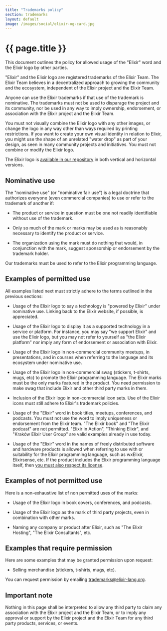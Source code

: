 ```yaml
---
title: "Trademarks policy"
section: trademarks
layout: default
image: /images/social/elixir-og-card.jpg
---
```


# {{ page.title }}

This document outlines the policy for allowed usage of the "Elixir" word and the Elixir logo by other parties.

"Elixir" and the Elixir logo are registered trademarks of the Elixir Team. The Elixir Team believes in a decentralized approach to growing the community and the ecosystem, independent of the Elixir project and the Elixir Team.

Anyone can use the Elixir trademarks if that use of the trademark is nominative. The trademarks must not be used to disparage the project and its community, nor be used in any way to imply ownership, endorsement, or association with the Elixir project and the Elixir Team.

You must not visually combine the Elixir logo with any other images, or change the logo in any way other than ways required by printing restrictions. If you want to create your own visual identity in relation to Elixir, you might use the shape of an unrelated "water drop" as part of your design, as seen in many community projects and initiatives. You must not combine or modify the Elixir logo.

The Elixir logo is [available in our repository](https://github.com/elixir-lang/elixir-lang.github.com/tree/main/downloads/logos) in both vertical and horizontal versions.

## Nominative use

The "nominative use" (or "nominative fair use") is a legal doctrine that authorizes everyone (even commercial companies) to use or refer to the trademark of another if:

  * The product or service in question must be one not readily identifiable without use of the trademark.

  * Only so much of the mark or marks may be used as is reasonably necessary to identify the product or service.

  * The organization using the mark must do nothing that would, in conjunction with the mark, suggest sponsorship or endorsement by the trademark holder.

Our trademarks must be used to refer to the Elixir programming language.

## Examples of permitted use

All examples listed next must strictly adhere to the terms outlined in the previous sections:

  * Usage of the Elixir logo to say a technology is "powered by Elixir" under nominative use. Linking back to the Elixir website, if possible, is appreciated.

  * Usage of the Elixir logo to display it as a supported technology in a service or platform. For instance, you may say "we support Elixir" and use the Elixir logo, but you may not refer to yourself as "the Elixir platform" nor imply any form of endorsement or association with Elixir.

  * Usage of the Elixir logo in non-commercial community meetups, in presentations, and in courses when referring to the language and its ecosystem under nominative use.

  * Usage of the Elixir logo in non-commercial swag (stickers, t-shirts, mugs, etc) to promote the Elixir programming language. The Elixir marks must be the only marks featured in the product. You need permission to make swag that include Elixir and other third party marks in them.

  * Inclusion of the Elixir logo in non-commercial icon sets. Use of the Elixir icons must still adhere to Elixir's trademark policies.

  * Usage of the "Elixir" word in book titles, meetups, conferences, and podcasts. You must not use the word to imply uniqueness or endorsement from the Elixir team. "The Elixir book" and "The Elixir podcast" are not permitted. "Elixir in Action", "Thinking Elixir", and "Kraków Elixir User Group" are valid examples already in use today.

  * Usage of the "Elixir" word in the names of freely distributed software and hardware products is allowed when referring to use with or suitability for the Elixir programming language, such as wxElixir, Elixirsense, etc. If the product includes the Elixir programming language itself, then [you must also respect its license](https://github.com/elixir-lang/elixir/blob/main/LICENSE).

## Examples of not permitted use

Here is a non-exhaustive list of non permitted uses of the marks:

  * Usage of the Elixir logo in book covers, conferences, and podcasts.

  * Usage of the Elixir logo as the mark of third party projects, even in combination with other marks.

  * Naming any company or product after Elixir, such as "The Elixir Hosting", "The Elixir Consultants", etc.

## Examples that require permission

Here are some examples that may be granted permission upon request:

  * Selling merchandise (stickers, t-shirts, mugs, etc).

You can request permission by emailing trademarks@elixir-lang.org.

## Important note

Nothing in this page shall be interpreted to allow any third party to claim any association with the Elixir project and the Elixir Team, or to imply any approval or support by the Elixir project and the Elixir Team for any third party products, services, or events.
